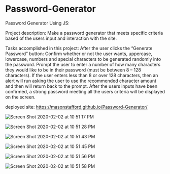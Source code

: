 # Password-Generator
Password Generator Using JS:

Project description: Make a password generator that meets specific criteria based of the users input and interaction with the site.

Tasks accomplished in this project:
After the user clicks the “Generate Password” button:
Confirm whether or not the user wants, uppercase, lowercase, numbers and special characters to be generated randomly into the password.
Prompt the user to enter a number of how many characters they would like to be in their password (must be between 8 – 128 characters).
If the user enters less than 8 or over 128 characters, then an alert will run asking the user to use the recommended character amount and then will return back to the prompt.
After the users inputs have been confirmed, a strong password meeting all the users criteria will be displayed on the screen.

 deployed site: https://masonstafford.github.io/Password-Generator/

![Screen Shot 2020-02-02 at 10 51 17 PM](https://user-images.githubusercontent.com/46834613/73624986-f5792600-4610-11ea-9439-f165fe74c61e.png)

![Screen Shot 2020-02-02 at 10 51 28 PM](https://user-images.githubusercontent.com/46834613/73624987-f5792600-4610-11ea-86d8-5e6eedabedbd.png)

![Screen Shot 2020-02-02 at 10 51 43 PM](https://user-images.githubusercontent.com/46834613/73624988-f5792600-4610-11ea-8a05-768d7bc37ca4.png)

![Screen Shot 2020-02-02 at 10 51 45 PM](https://user-images.githubusercontent.com/46834613/73624989-f5792600-4610-11ea-965a-fc0d252644cd.png)

![Screen Shot 2020-02-02 at 10 51 56 PM](https://user-images.githubusercontent.com/46834613/73624990-f5792600-4610-11ea-8566-7b63d7e08cf3.png)

![Screen Shot 2020-02-02 at 10 51 58 PM](https://user-images.githubusercontent.com/46834613/73624991-f5792600-4610-11ea-9dde-d528bf01b3f8.png)
